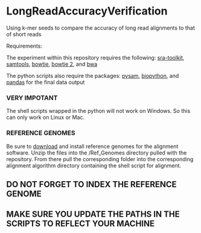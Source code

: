 # LongReadAccuracyVerification
Using k-mer seeds to compare the accuracy of long read alignments to that of short reads

Requirements:

The experiment within this repository requires the following:
[sra-toolkit](https://github.com/ncbi/sra-tools/wiki/01.-Downloading-SRA-Toolkit), 
[samtools](https://github.com/samtools/samtools), 
[bowtie](http://bowtie-bio.sourceforge.net/tutorial.shtml), 
[bowtie 2](http://bowtie-bio.sourceforge.net/bowtie2/manual.shtml), 
and [bwa](http://bio-bwa.sourceforge.net/bwa.shtml)

The python scripts also require the packages:
[pysam](https://pysam.readthedocs.io/en/latest/index.html), 
[biopython](https://biopython.org/), 
and [pandas](https://pandas.pydata.org/) for the final data output


### VERY IMPOTANT ###
The shell scripts wrapped in the python will not work on Windows. 
So this can only work on Linux or Mac.

### REFERENCE GENOMES ###
Be sure to [download](http://igenomes.illumina.com.s3-website-us-east-1.amazonaws.com/Homo_sapiens/NCBI/GRCh38/Homo_sapiens_NCBI_GRCh38.tar.gz) and install reference genomes for the alignment software.
Unzip the files into the /Ref_Genomes directory pulled with the repository.
From there pull the corresponding folder into the corresponding alignment algorithm directory containing the shell script for alignment.

## DO NOT FORGET TO INDEX THE REFERENCE GENOME ##
## MAKE SURE YOU UPDATE THE PATHS IN THE SCRIPTS TO REFLECT YOUR MACHINE ##
